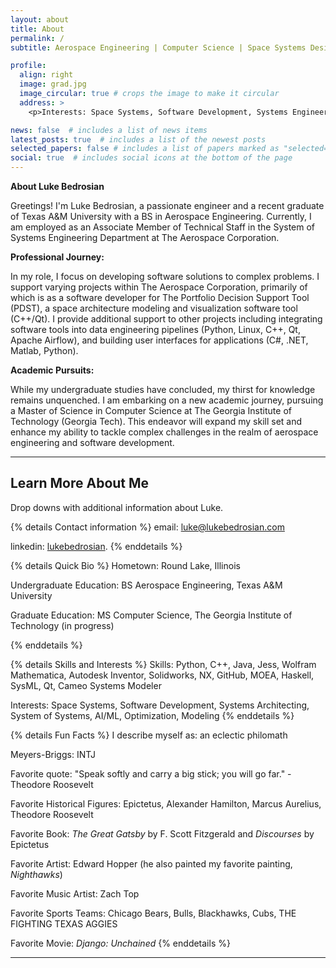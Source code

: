 ```yaml
---
layout: about
title: About
permalink: /
subtitle: Aerospace Engineering | Computer Science | Space Systems Design

profile:
  align: right
  image: grad.jpg
  image_circular: true # crops the image to make it circular
  address: >
    <p>Interests: Space Systems, Software Development, Systems Engineering, AI/ML, Optimization, Modeling</p>

news: false  # includes a list of news items
latest_posts: true  # includes a list of the newest posts
selected_papers: false # includes a list of papers marked as "selected={true}"
social: true  # includes social icons at the bottom of the page
---
```


**About Luke Bedrosian**

Greetings! I'm Luke Bedrosian, a passionate engineer and a recent graduate of Texas A&M University with a BS in Aerospace Engineering. Currently, I am employed as an Associate Member of Technical Staff in the System of Systems Engineering Department at The Aerospace Corporation.

**Professional Journey:**

In my role, I focus on developing software solutions to complex problems. I support varying projects within The Aerospace Corporation, primarily of which is as a software developer for The Portfolio Decision Support Tool (PDST), a space architecture modeling and visualization software tool (C++/Qt). I provide additional support to other projects including integrating software tools into data engineering pipelines (Python, Linux, C++, Qt, Apache Airflow), and building user interfaces for applications (C#, .NET, Matlab, Python).

**Academic Pursuits:**

While my undergraduate studies have concluded, my thirst for knowledge remains unquenched. I am embarking on a new academic journey, pursuing a Master of Science in Computer Science at The Georgia Institute of Technology (Georgia Tech). This endeavor will expand my skill set and enhance my ability to tackle complex challenges in the realm of aerospace engineering and software development.



***

## Learn More About Me

Drop downs with additional information about Luke.

{% details Contact information %}
email: luke@lukebedrosian.com

linkedin: [lukebedrosian](www.linkedin.com/in/lukebedrosian).
{% enddetails %}

{% details Quick Bio %}
Hometown: Round Lake, Illinois

Undergraduate Education: BS Aerospace Engineering, Texas A&M University

Graduate Education: MS Computer Science, The Georgia Institute of Technology (in progress)

{% enddetails %}

{% details Skills and Interests %}
Skills: Python, C++, Java, Jess, Wolfram Mathematica, Autodesk Inventor, Solidworks, NX, GitHub, MOEA, Haskell, SysML, Qt, Cameo Systems Modeler

Interests: Space Systems, Software Development, Systems Architecting, System of Systems, AI/ML, Optimization, Modeling
{% enddetails %}

{% details Fun Facts %}
I describe myself as: an eclectic philomath

Meyers-Briggs: INTJ

Favorite quote: "Speak softly and carry a big stick; you will go far." - Theodore Roosevelt

Favorite Historical Figures: Epictetus, Alexander Hamilton, Marcus Aurelius, Theodore Roosevelt

Favorite Book: *The Great Gatsby* by F. Scott Fitzgerald and *Discourses* by Epictetus

Favorite Artist: Edward Hopper (he also painted my favorite painting, *Nighthawks*)

Favorite Music Artist: Zach Top

Favorite Sports Teams: Chicago Bears, Bulls, Blackhawks, Cubs, THE FIGHTING TEXAS AGGIES

Favorite Movie: *Django: Unchained*
{% enddetails %}

***
